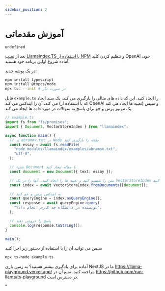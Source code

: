 ```yaml
---
sidebar_position: 2
---
```


# آموزش مقدماتی

`undefined`

بعد از [نصب LlamaIndex.TS با استفاده از NPM](installation) و تنظیم کردن کلید OpenAI خود، آماده شروع اولین برنامه خود هستید:

در یک پوشه جدید:

```bash npm2yarn
npm install typescript
npm install @types/node
npx tsc --init # در صورت نیاز
```

فایل `example.ts` را ایجاد کنید. این کد داده های مثالی را بارگیری می کند، یک سند ایجاد می کند، آن را ایندکس می کند (که با استفاده از OpenAI تعبیه ها ایجاد می کند) و سپس یک موتور پرس و جو برای پاسخ به سوالات در مورد داده ها ایجاد می کند.

```ts
// example.ts
import fs from "fs/promises";
import { Document, VectorStoreIndex } from "llamaindex";

async function main() {
  // از abramov.txt در Node مقاله را بارگیری کنید
  const essay = await fs.readFile(
    "node_modules/llamaindex/examples/abramov.txt",
    "utf-8",
  );

  // شیء Document با مقاله ایجاد کنید
  const document = new Document({ text: essay });

  // متن را تقسیم کنید و تعبیه ها را ایجاد کنید. آنها را در یک VectorStoreIndex ذخیره کنید
  const index = await VectorStoreIndex.fromDocuments([document]);

  // به ایندکس پرس و جو کنید
  const queryEngine = index.asQueryEngine();
  const response = await queryEngine.query(
    "نویسنده در دانشگاه چه کاری انجام داد؟",
  );

  // پاسخ را خروجی دهید
  console.log(response.toString());
}

main();
```

سپس می توانید آن را با استفاده از دستور زیر اجرا کنید

```bash
npx ts-node example.ts
```

آماده برای یادگیری بیشتر هستید؟ به زمین بازی NextJS ما در https://llama-playground.vercel.app/ مراجعه کنید. منبع آن در https://github.com/run-llama/ts-playground در دسترس است.

"
